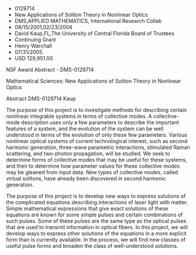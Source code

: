 
* 0129714
* New Applications of Soliton Theory in Nonlinear Optics
* DMS,APPLIED MATHEMATICS, International Research Collab
* 08/15/2001,02/23/2004
* David Kaup,FL,The University of Central Florida Board of Trustees
* Continuing Grant
* Henry Warchall
* 07/31/2005
* USD 129,951.00

NSF Award Abstract - DMS-0129714

Mathematical Sciences: New Applications of Soliton Theory in Nonlinear Optics

Abstract DMS-0129714 Kaup

The purpose of this project is to investigate methods for describing certain
nonlinear integrable systems in terms of collective modes. A collective-mode
description uses only a few parameters to describe the important features of a
system, and the evolution of the system can be well understood in terms of the
evolution of only these few parameters. Various nonlinear optical systems of
current technological interest, such as second harmonic generation, three-wave
parametric interactions, stimulated Raman scattering, and two-photon
propagation, will be studied. We seek to determine forms of collective modes
that may be useful for these systems, and then to determine how parameter values
for these collective modes may be gleaned from input data. New types of
collective modes, called virtual solitons, have already been discovered in
second harmonic generation.

The purpose of this project is to develop new ways to express solutions of the
complicated equations describing interactions of laser light with matter. Simple
mathematical expressions that give exact solutions of these equations are known
for some simple pulses and certain combinations of such pulses. Some of these
pulses are the same type as the optical pulses that are used to transmit
information in optical fibers. In this project, we will develop ways to express
other solutions of the equations in a more explicit form than is currently
available. In the process, we will find new classes of useful pulse forms and
broaden the class of well-understood solutions.


